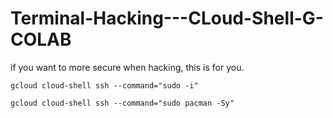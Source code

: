 # Terminal-Hacking---CLoud-Shell-G-COLAB
if you want to more secure when hacking, this is for you. 

```ad-quote
gcloud cloud-shell ssh --command="sudo -i"
```
```
gcloud cloud-shell ssh --command="sudo pacman -Sy"
```
